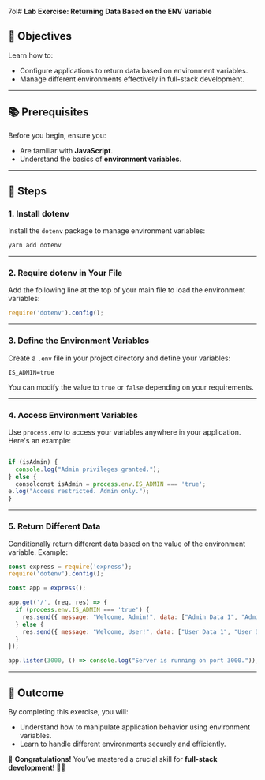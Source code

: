 7ol# **Lab Exercise: Returning Data Based on the ENV Variable**

## **🎯 Objectives**
Learn how to:
- Configure applications to return data based on environment variables.
- Manage different environments effectively in full-stack development.

---

## **📚 Prerequisites**
Before you begin, ensure you:
- Are familiar with **JavaScript**.
- Understand the basics of **environment variables**.

---

## **🚀 Steps**

### **1. Install dotenv**
Install the `dotenv` package to manage environment variables:
```bash
yarn add dotenv
```

---

### **2. Require dotenv in Your File**
Add the following line at the top of your main file to load the environment variables:
```javascript
require('dotenv').config();
```

---

### **3. Define the Environment Variables**
Create a `.env` file in your project directory and define your variables:
```plaintext
IS_ADMIN=true
```

You can modify the value to `true` or `false` depending on your requirements.

---

### **4. Access Environment Variables**
Use `process.env` to access your variables anywhere in your application. Here's an example:
```javascript

if (isAdmin) {
  console.log("Admin privileges granted.");
} else {
  consolconst isAdmin = process.env.IS_ADMIN === 'true';
e.log("Access restricted. Admin only.");
}
```

---

### **5. Return Different Data**
Conditionally return different data based on the value of the environment variable. Example:
```javascript
const express = require('express');
require('dotenv').config();

const app = express();

app.get('/', (req, res) => {
  if (process.env.IS_ADMIN === 'true') {
    res.send({ message: "Welcome, Admin!", data: ["Admin Data 1", "Admin Data 2"] });
  } else {
    res.send({ message: "Welcome, User!", data: ["User Data 1", "User Data 2"] });
  }
});

app.listen(3000, () => console.log("Server is running on port 3000."));
```

---

## **🏁 Outcome**
By completing this exercise, you will:
- Understand how to manipulate application behavior using environment variables.
- Learn to handle different environments securely and efficiently.

🎉 **Congratulations!** You’ve mastered a crucial skill for **full-stack development**! 💼🔐

